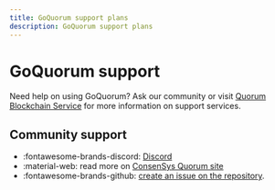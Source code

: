 ```yaml
---
title: GoQuorum support plans
description: GoQuorum support plans
---
```


# GoQuorum support

Need help on using GoQuorum? Ask our community or visit [Quorum Blockchain Service](https://consensys.net/quorum/qbs/) for more information on support services.

## Community support

- :fontawesome-brands-discord: [Discord](https://discord.gg/5U9Jwp7)
- :material-web: read more on [ConsenSys Quorum site](https://consensys.net/quorum/)
- :fontawesome-brands-github: [create an issue on the repository](https://github.com/ConsenSys/quorum/issues).
